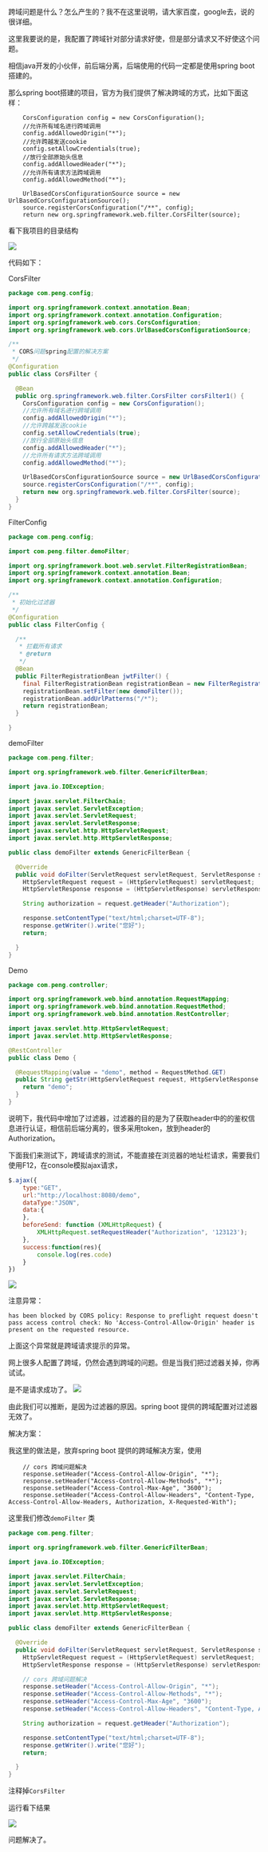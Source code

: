 跨域问题是什么？怎么产生的？我不在这里说明，请大家百度，google去，说的很详细。

这里我要说的是，我配置了跨域针对部分请求好使，但是部分请求又不好使这个问题。

相信java开发的小伙伴，前后端分离，后端使用的代码一定都是使用spring boot搭建的。

那么spring boot搭建的项目，官方为我们提供了解决跨域的方式，比如下面这样：

```
    CorsConfiguration config = new CorsConfiguration();
    //允许所有域名进行跨域调用
    config.addAllowedOrigin("*");
    //允许跨越发送cookie
    config.setAllowCredentials(true);
    //放行全部原始头信息
    config.addAllowedHeader("*");
    //允许所有请求方法跨域调用
    config.addAllowedMethod("*");

    UrlBasedCorsConfigurationSource source = new UrlBasedCorsConfigurationSource();
    source.registerCorsConfiguration("/**", config);
    return new org.springframework.web.filter.CorsFilter(source);

```

看下我项目的目录结构

![](http://img.gaopeng0071.cn/20200607144632.png)

代码如下：

CorsFilter
```java
package com.peng.config;

import org.springframework.context.annotation.Bean;
import org.springframework.context.annotation.Configuration;
import org.springframework.web.cors.CorsConfiguration;
import org.springframework.web.cors.UrlBasedCorsConfigurationSource;

/**
 * CORS问题spring配置的解决方案
 */
@Configuration
public class CorsFilter {

  @Bean
  public org.springframework.web.filter.CorsFilter corsFilter1() {
    CorsConfiguration config = new CorsConfiguration();
    //允许所有域名进行跨域调用
    config.addAllowedOrigin("*");
    //允许跨越发送cookie
    config.setAllowCredentials(true);
    //放行全部原始头信息
    config.addAllowedHeader("*");
    //允许所有请求方法跨域调用
    config.addAllowedMethod("*");

    UrlBasedCorsConfigurationSource source = new UrlBasedCorsConfigurationSource();
    source.registerCorsConfiguration("/**", config);
    return new org.springframework.web.filter.CorsFilter(source);
  }
}

```


FilterConfig

```java
package com.peng.config;

import com.peng.filter.demoFilter;

import org.springframework.boot.web.servlet.FilterRegistrationBean;
import org.springframework.context.annotation.Bean;
import org.springframework.context.annotation.Configuration;

/**
 * 初始化过滤器
 */
@Configuration
public class FilterConfig {

  /**
   * 拦截所有请求
   * @return
   */
  @Bean
  public FilterRegistrationBean jwtFilter() {
    final FilterRegistrationBean registrationBean = new FilterRegistrationBean();
    registrationBean.setFilter(new demoFilter());
    registrationBean.addUrlPatterns("/*");
    return registrationBean;
  }

}

```

demoFilter

```java
package com.peng.filter;

import org.springframework.web.filter.GenericFilterBean;

import java.io.IOException;

import javax.servlet.FilterChain;
import javax.servlet.ServletException;
import javax.servlet.ServletRequest;
import javax.servlet.ServletResponse;
import javax.servlet.http.HttpServletRequest;
import javax.servlet.http.HttpServletResponse;

public class demoFilter extends GenericFilterBean {

  @Override
  public void doFilter(ServletRequest servletRequest, ServletResponse servletResponse, FilterChain filterChain) throws IOException, ServletException {
    HttpServletRequest request = (HttpServletRequest) servletRequest;
    HttpServletResponse response = (HttpServletResponse) servletResponse;

    String authorization = request.getHeader("Authorization");

    response.setContentType("text/html;charset=UTF-8");
    response.getWriter().write("您好");
    return;

  }
}

```

Demo

```java
package com.peng.controller;

import org.springframework.web.bind.annotation.RequestMapping;
import org.springframework.web.bind.annotation.RequestMethod;
import org.springframework.web.bind.annotation.RestController;

import javax.servlet.http.HttpServletRequest;
import javax.servlet.http.HttpServletResponse;

@RestController
public class Demo {

  @RequestMapping(value = "demo", method = RequestMethod.GET)
  public String getStr(HttpServletRequest request, HttpServletResponse response) {
    return "demo";
  }
}

```

说明下，我代码中增加了过滤器，过滤器的目的是为了获取header中的的鉴权信息进行认证，相信前后端分离的，很多采用token，放到header的Authorization。

下面我们来测试下，跨域请求的测试，不能直接在浏览器的地址栏请求，需要我们使用F12，在console模拟ajax请求，

```js
$.ajax({
    type:"GET",
    url:"http://localhost:8080/demo",
    dataType:"JSON",
    data:{
    },
    beforeSend: function (XMLHttpRequest) {
        XMLHttpRequest.setRequestHeader("Authorization", '123123');
    },
    success:function(res){
        console.log(res.code)
    }
})
```

![](http://img.gaopeng0071.cn/20200607144653.png)

注意异常：

`has been blocked by CORS policy: Response to preflight request doesn't pass access control check: No 'Access-Control-Allow-Origin' header is present on the requested resource.`

上面这个异常就是跨域请求提示的异常。

网上很多人配置了跨域，仍然会遇到跨域的问题。但是当我们把过滤器关掉，你再试试。

是不是请求成功了。
![](http://img.gaopeng0071.cn/20200607144733.png)

由此我们可以推断，是因为过滤器的原因。spring boot 提供的跨域配置对过滤器无效了。

解决方案：

我这里的做法是，放弃spring boot 提供的跨域解决方案，使用

```
    // cors 跨域问题解决
    response.setHeader("Access-Control-Allow-Origin", "*");
    response.setHeader("Access-Control-Allow-Methods", "*");
    response.setHeader("Access-Control-Max-Age", "3600");
    response.setHeader("Access-Control-Allow-Headers", "Content-Type, Access-Control-Allow-Headers, Authorization, X-Requested-With");

```

这里我们修改`demoFilter` 类

```java
package com.peng.filter;

import org.springframework.web.filter.GenericFilterBean;

import java.io.IOException;

import javax.servlet.FilterChain;
import javax.servlet.ServletException;
import javax.servlet.ServletRequest;
import javax.servlet.ServletResponse;
import javax.servlet.http.HttpServletRequest;
import javax.servlet.http.HttpServletResponse;

public class demoFilter extends GenericFilterBean {

  @Override
  public void doFilter(ServletRequest servletRequest, ServletResponse servletResponse, FilterChain filterChain) throws IOException, ServletException {
    HttpServletRequest request = (HttpServletRequest) servletRequest;
    HttpServletResponse response = (HttpServletResponse) servletResponse;

    // cors 跨域问题解决
    response.setHeader("Access-Control-Allow-Origin", "*");
    response.setHeader("Access-Control-Allow-Methods", "*");
    response.setHeader("Access-Control-Max-Age", "3600");
    response.setHeader("Access-Control-Allow-Headers", "Content-Type, Access-Control-Allow-Headers, Authorization, X-Requested-With");

    String authorization = request.getHeader("Authorization");

    response.setContentType("text/html;charset=UTF-8");
    response.getWriter().write("您好");
    return;

  }
}

```

注释掉`CorsFilter`

运行看下结果

![](http://img.gaopeng0071.cn/20200607145118.png)

问题解决了。